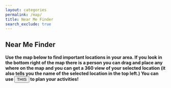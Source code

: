```yaml
---
layout: categories
permalink: /map/
title: Near Me Finder
search_exclude: true
---
```

<script>
// api url
const api_url =
	"http://10.8.134.131:8089/api/users/";

// Defining async function
async function getapi(url) {
	
	// Storing response
	const response = await fetch(url);
	
	// Storing data in form of JSON
	var data = await response.json();
	console.log(data);
	if (response) {
		hideloader();
	}
	show(data);
}
// Calling that async function
getapi(api_url);

// Function to hide the loader
function hideloader() {
	document.getElementById('loading').style.display = 'none';
}
// Function to define innerHTML for HTML table
function show(data) {
	let tab =
		`<tr>
		<th>Name</th>
		<th>address</th>
		<th>coordinates</th>
		<th>fun</th>
		</tr>`;
	
	// Loop to access all rows
	for (let r of data.list) {
		tab += `<tr>
	<td>${r.name} </td>
	<td>${r.address}</td>
	<td>${r.coordinates}</td>
	<td>${r.fun}</td>		
</tr>`;
	}
	// Setting innerHTML as tab variable
	document.getElementById("activity").innerHTML = tab;
}

</script>

<!--- CSS Styling Sheet-->
<style>

.row {
  align-items: center;
  display: flex;
}
#map {
      height: 700px; /* The height is 400 pixels */
      width: 100%; /* The width is the width of the web page */
}

.column {
  flex: 33.33%;
  padding: 5px;
}
</style>

## Near Me Finder
#### Use the map below to find important locations in your area. If you look in the bottom right of the map there is a person you can drag and place any where on the map and you can get a 360 view of your selected location (it also tells you the name of the selected location in the top left.) You can use <a href='https://cubnavarro.github.io/Tri2GroupFastpages/markdown/'><button>THIS</button></a> to plan your activities!
<div id="map"></div>

<script src="https://maps.googleapis.com/maps/api/js?key=AIzaSyD0erTF9F5UoSk6YZ4wIWNg0j7vbkSXGcw&callback=initMap&v=weekly" defer></script>
    
<script>                              
      // Initialize and add the map
      function initMap() {
        // The location of Borrego Springs
        var sd = { lat: 32.986370, lng: -117.023491 };

        var map = new google.maps.Map(document.getElementById("map"), {
          zoom: 9,  
          center: sd,
        });

        var markers = [
          {
          coords : {lat: 32.832809, lng: -117.271271}, 
          content: '<p style="color:blue;">House 1-La Jolla</p>' 
          },
          {
          coords : {lat: 32.999780, lng: -117.257200}, 
          content: '<p style="color:blue;">House 2-North Pacific Beach</p>'  
          }, 
          {
          coords : {lat: 32.713631, lng: -117.155602}, 
          content: '<p style="color:blue;">House 3-Downtown San Diego</p> '  
          }, 
          {  
          coords : {lat: 33.158350, lng: -117.032630}, 
          content: '<p style="color:blue;"> Daves Hot Chicken (Food)</p>'  
          }, 
          {
          coords : {lat: 32.912239, lng: -117.147217}, 
          content: '<p style="color:blue;">Raising Canes (Food)</p>'  
          },
          {
          coords : {lat: 32.769939, lng: -117.251091}, 
          content: '<p style="color:blue;">Belmont Park (Activity)</p>'  
          },
          {
          coords : {lat: 33.010290, lng: -116.947480}, 
          content: '<p style="color:blue;">Potato Chip Rock (Activity)</p>'  
          },
	
        ];
      
        // Loop through markers 
        for(var i = 0; i < markers.length; i++) { 
          addMarker(markers[i]); 
        }
                                          
        // Add Marker 
        function addMarker(props){ 
          var marker =  new google.maps.Marker({ 
            coordinates:props.coords, 
            map:map, 
          });

          if(props.content) { 
               var infoWindow = new google.maps.InfoWindow({ 
              content:props.content 
               });
            infoWindow.open(map, marker);
            marker.addListener( 'click', function(){ 
              infoWindow.open(map, marker); 
            });
          }
        }                                          
      }

      window.initMap = initMap;
</script>
<br/>
<br/>
<br/>
<div id="map1"></div>
